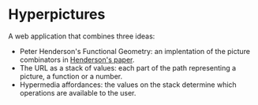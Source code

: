 # Hyperpictures

A web application that combines three ideas:

- Peter Henderson's Functional Geometry: an implentation of the picture combinators in [Henderson's paper](https://eprints.soton.ac.uk/257577/1/funcgeo2.pdf).
- The URL as a stack of values: each part of the path representing a picture, a function or a number.
- Hypermedia affordances: the values on the stack determine which operations are available to the user.
